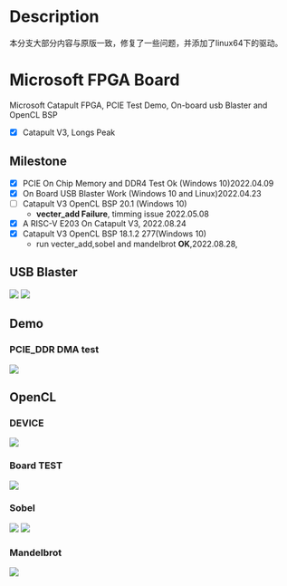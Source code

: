 # Description
本分支大部分内容与原版一致，修复了一些问题，并添加了linux64下的驱动。

# Microsoft FPGA Board
Microsoft Catapult FPGA, PCIE Test Demo, On-board usb Blaster and OpenCL BSP 

- [x] Catapult V3, Longs Peak

## Milestone
- [x] PCIE On Chip Memory and DDR4 Test Ok (Windows 10)2022.04.09
- [x] On Board USB Blaster Work (Windows 10 and Linux)2022.04.23
- [ ] Catapult V3 OpenCL BSP 20.1 (Windows 10) 
    - **vecter_add Failure**, timming issue 2022.05.08
- [x] A RISC-V E203 On Catapult V3, 2022.08.24
- [x] Catapult V3 OpenCL BSP 18.1.2 277(Windows 10)
   -  run vecter_add,sobel and mandelbrot **OK**,2022.08.28,

## USB Blaster

![](docs/pictures/catapult_card_usb_blaster.jpg)
![](docs/pictures/fpga_programme.jpg)

## Demo

### PCIE_DDR DMA test

![](docs/pictures/pcie_dma_test.jpg)

## OpenCL

### DEVICE

![](docs/pictures/catapult_v3_opencl_device.jpg)

### Board TEST

![](docs/pictures/catapult_v3_opencl_diagnose.jpg)

### Sobel

![](docs/pictures/catapult_v3_opencl_sobel_0.jpg)
![](docs/pictures/catapult_v3_opencl_sobel_1.jpg)

### Mandelbrot

![](docs/pictures/catapult_v3_opencl_mandelbrot_0.jpg)
